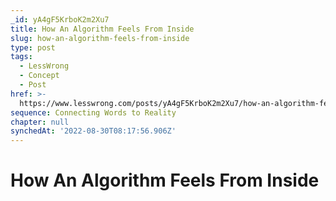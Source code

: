 ```yaml
---
_id: yA4gF5KrboK2m2Xu7
title: How An Algorithm Feels From Inside
slug: how-an-algorithm-feels-from-inside
type: post
tags:
  - LessWrong
  - Concept
  - Post
href: >-
  https://www.lesswrong.com/posts/yA4gF5KrboK2m2Xu7/how-an-algorithm-feels-from-inside
sequence: Connecting Words to Reality
chapter: null
synchedAt: '2022-08-30T08:17:56.906Z'
---
```

# How An Algorithm Feels From Inside

